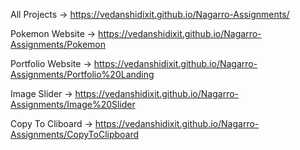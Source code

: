 

All Projects -> https://vedanshidixit.github.io/Nagarro-Assignments/

Pokemon Website -> https://vedanshidixit.github.io/Nagarro-Assignments/Pokemon

Portfolio Website -> https://vedanshidixit.github.io/Nagarro-Assignments/Portfolio%20Landing

Image Slider -> https://vedanshidixit.github.io/Nagarro-Assignments/Image%20Slider

Copy To Cliboard  -> https://vedanshidixit.github.io/Nagarro-Assignments/CopyToClipboard

